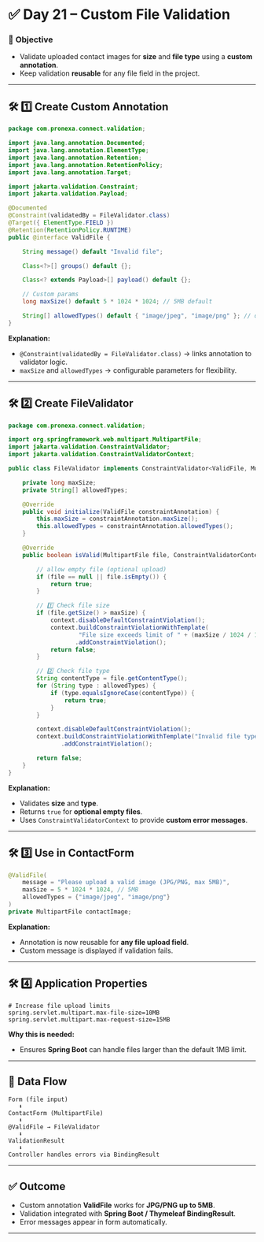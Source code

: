 

# ✅ **Day 21 – Custom File Validation**

### 🎯 **Objective**

* Validate uploaded contact images for **size** and **file type** using a **custom annotation**.
* Keep validation **reusable** for any file field in the project.

---

## 🛠️ **1️⃣ Create Custom Annotation**

```java
package com.pronexa.connect.validation;

import java.lang.annotation.Documented;
import java.lang.annotation.ElementType;
import java.lang.annotation.Retention;
import java.lang.annotation.RetentionPolicy;
import java.lang.annotation.Target;

import jakarta.validation.Constraint;
import jakarta.validation.Payload;

@Documented
@Constraint(validatedBy = FileValidator.class)
@Target({ ElementType.FIELD })
@Retention(RetentionPolicy.RUNTIME)
public @interface ValidFile {

    String message() default "Invalid file";

    Class<?>[] groups() default {};

    Class<? extends Payload>[] payload() default {};

    // Custom params
    long maxSize() default 5 * 1024 * 1024; // 5MB default

    String[] allowedTypes() default { "image/jpeg", "image/png" }; // default allowed types
}
```

**Explanation:**

* `@Constraint(validatedBy = FileValidator.class)` → links annotation to validator logic.
* `maxSize` and `allowedTypes` → configurable parameters for flexibility.

---

## 🛠️ **2️⃣ Create FileValidator**

```java
package com.pronexa.connect.validation;

import org.springframework.web.multipart.MultipartFile;
import jakarta.validation.ConstraintValidator;
import jakarta.validation.ConstraintValidatorContext;

public class FileValidator implements ConstraintValidator<ValidFile, MultipartFile> {

    private long maxSize;
    private String[] allowedTypes;

    @Override
    public void initialize(ValidFile constraintAnnotation) {
        this.maxSize = constraintAnnotation.maxSize();
        this.allowedTypes = constraintAnnotation.allowedTypes();
    }

    @Override
    public boolean isValid(MultipartFile file, ConstraintValidatorContext context) {

        // allow empty file (optional upload)
        if (file == null || file.isEmpty()) {
            return true;
        }

        // 1️⃣ Check file size
        if (file.getSize() > maxSize) {
            context.disableDefaultConstraintViolation();
            context.buildConstraintViolationWithTemplate(
                    "File size exceeds limit of " + (maxSize / 1024 / 1024) + "MB")
                   .addConstraintViolation();
            return false;
        }

        // 2️⃣ Check file type
        String contentType = file.getContentType();
        for (String type : allowedTypes) {
            if (type.equalsIgnoreCase(contentType)) {
                return true;
            }
        }

        context.disableDefaultConstraintViolation();
        context.buildConstraintViolationWithTemplate("Invalid file type. Allowed: jpg, png")
               .addConstraintViolation();

        return false;
    }
}
```

**Explanation:**

* Validates **size** and **type**.
* Returns `true` for **optional empty files**.
* Uses `ConstraintValidatorContext` to provide **custom error messages**.

---

## 🛠️ **3️⃣ Use in ContactForm**

```java
@ValidFile(
    message = "Please upload a valid image (JPG/PNG, max 5MB)",
    maxSize = 5 * 1024 * 1024, // 5MB
    allowedTypes = {"image/jpeg", "image/png"}
)
private MultipartFile contactImage;
```

**Explanation:**

* Annotation is now reusable for **any file upload field**.
* Custom message is displayed if validation fails.

---

## 🛠️ **4️⃣ Application Properties**

```properties
# Increase file upload limits
spring.servlet.multipart.max-file-size=10MB
spring.servlet.multipart.max-request-size=15MB
```

**Why this is needed:**

* Ensures **Spring Boot** can handle files larger than the default 1MB limit.

---

## 🔄 **Data Flow**

```
Form (file input)
   ⬇
ContactForm (MultipartFile)
   ⬇
@ValidFile → FileValidator
   ⬇
ValidationResult
   ⬇
Controller handles errors via BindingResult
```

---

## ✅ **Outcome**

* Custom annotation **ValidFile** works for **JPG/PNG up to 5MB**.
* Validation integrated with **Spring Boot / Thymeleaf BindingResult**.
* Error messages appear in form automatically.

---

